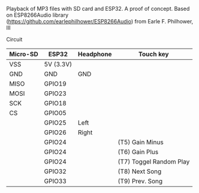 Playback of MP3 files with SD card and ESP32. 
A proof of concept.
Based on ESP8266Audio library (https://github.com/earlephilhower/ESP8266Audio) from Earle F. Philhower, III



Circuit

Micro-SD|ESP32|Headphone|Touch key
--------|-------|----------|-------
VSS|5V (3.3V)|  |  
GND|GND|GND|  
MISO|GPIO19|  |   
MOSI|GPIO23|  |  
SCK|GPIO18|  |  
CS|GPIO05|  |  
|  |GPIO25|Left|  
|  |GPIO26|Right|  			
|  |GPIO24|  | (T5) Gain Minus
|  |GPIO24|  | (T6) Gain Plus
|  |GPIO24|  | (T7) Toggel Random Play
|  |GPIO32|  | (T8) Next Song
|  |GPIO33|  | (T9) Prev. Song